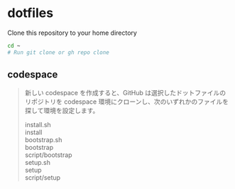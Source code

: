 # dotfiles

Clone this repository to your home directory

```bash
cd ~
# Run git clone or gh repo clone
```


## codespace

> 新しい codespace を作成すると、GitHub は選択したドットファイルのリポジトリを codespace 環境にクローンし、次のいずれかのファイルを探して環境を設定します。
> 
> install.sh  
> install  
> bootstrap.sh  
> bootstrap  
> script/bootstrap  
> setup.sh  
> setup  
> script/setup  